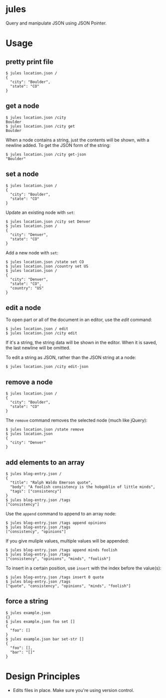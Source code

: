 # jules

Query and manipulate JSON using JSON Pointer.

# Usage

## pretty print file

    $ jules location.json /
    {
      "city": "Boulder",
      "state": "CO"
    }
    
## get a node

    $ jules location.json /city
    Boulder
    $ jules location.json /city get
    Boulder

When a node contains a string, just the contents will be shown, with a newline added. To get the JSON form of the string:

    $ jules location.json /city get-json
    "Boulder"

## set a node

    $ jules location.json /
    {
      "city": "Boulder",
      "state": "CO"
    }

Update an existing node with `set`:

    $ jules location.json /city set Denver
    $ jules location.json /
    {
      "city": "Denver",
      "state": "CO"
    }

Add a new node with `set`:

    $ jules location.json /state set CO
    $ jules location.json /country set US
    $ jules location.json /
    {
      "city": "Denver",
      "state": "CO",
      "country": "US"
    }

## edit a node

To open part or all of the document in an editor, use the *edit* command:

    $ jules location.json / edit
    $ jules location.json /city edit

If it's a string, the string data will be shown in the editor. When it is saved, the last newline will be omitted.

To edit a string as JSON, rather than the JSON string at a node:

    $ jules location.json /city edit-json

## remove a node

    $ jules location.json /
    {
      "city": "Boulder",
      "state": "CO"
    }

The `remove` command removes the selected node (much like jQuery):

    $ jules location.json /state remove
    $ jules location.json
    {
      "city": "Denver"
    }

## add elements to an array

    $ jules blog-entry.json /
    {
      "title": "Ralph Waldo Emerson quote",
      "body": "A foolish consistency is the hobgoblin of little minds",
      "tags": ["consistency"]
    }
    $ jules blog-entry.json /tags
    ["consistency"]

Use the `append` command to append to an array node:

    $ jules blog-entry.json /tags append opinions
    $ jules blog-entry.json /tags
    ["consistency", "opinions"]

If you give muliple values, multiple values will be appended:

    $ jules blog-entry.json /tags append minds foolish
    $ jules blog-entry.json /tags
    ["consistency", "opinions", "minds", "foolish"]

To insert in a certain position, use `insert` with the index before the value(s):

    $ jules blog-entry.json /tags insert 0 quote
    $ jules blog-entry.json /tags
    ["quote", "consistency", "opinions", "minds", "foolish"]

## force a string

    $ jules example.json
    {}
    $ jules example.json foo set []
    {
      "foo": []
    }
    $ jules example.json bar set-str []
    {
      "foo": [],
      "bar": "[]"
    }

# Design Principles

* Edits files in place. Make sure you're using version control.
